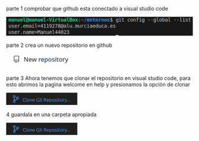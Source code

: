 parte 1 comprobar que github esta conectado a visual studio code

![alt text](<Captura de pantalla_2025-10-27_13-54-50.png>)

parte 2 crea un nuevo repositorio en github

![a](<Captura de pantalla_2025-10-26_19-33-19.png>)

parte 3 Ahora tenemos que clonar el repositorio en visual studio code, para esto abrimos la pagina welcome en help y presionamos la opción de clonar

![alt text](<Captura de pantalla_2025-10-27_13-58-35.png>)


4 guardala en una carpeta apropiada

![ ](<Captura de pantalla_2025-10-27_13-58-35-1.png>)






